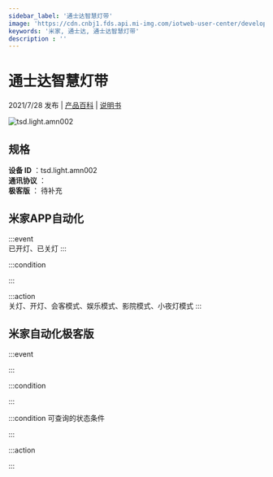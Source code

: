 ```yaml
---
sidebar_label: '通士达智慧灯带'
image: 'https://cdn.cnbj1.fds.api.mi-img.com/iotweb-user-center/developer_1679047904670HajEDsvC.png?GalaxyAccessKeyId=AKVGLQWBOVIRQ3XLEW&Expires=9223372036854775807&Signature=m2H0KrswEWArLIRB9L9Lg+gFAOA='
keywords: '米家, 通士达, 通士达智慧灯带'
description : ''
---
```

# 通士达智慧灯带

2021/7/28 发布 | [产品百科](https://home.mi.com/webapp/content/baike/product/index.html?model=tsd.light.amn002/) | [说明书](https://home.mi.com/views/introduction.html?model=tsd.light.amn002&region=cn)

![tsd.light.amn002](https://cdn.cnbj1.fds.api.mi-img.com/iotweb-user-center/developer_1679047904670HajEDsvC.png?GalaxyAccessKeyId=AKVGLQWBOVIRQ3XLEW&Expires=9223372036854775807&Signature=m2H0KrswEWArLIRB9L9Lg+gFAOA=)

## 规格  
> 
**设备 ID** ：tsd.light.amn002  
**通讯协议** ：  
**极客版**  ： 待补充 


## 米家APP自动化  

:::event  
已开灯、已关灯
:::

:::condition  

:::

:::action   
关灯、开灯、会客模式、娱乐模式、影院模式、小夜灯模式
:::

## 米家自动化极客版  

:::event  

:::

:::condition  

:::

:::condition 可查询的状态条件  

:::

:::action  

:::

        

